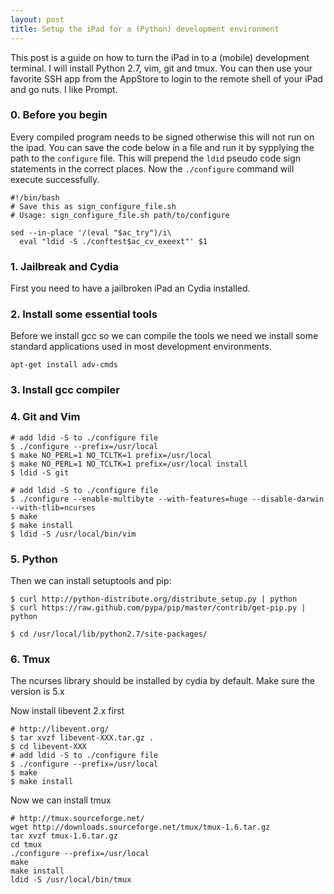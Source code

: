 ```yaml
---
layout: post
title: Setup the iPad for a (Python) development environment
---
```


This post is a guide on how to turn the iPad in to a (mobile) development terminal.
I will install Python 2.7, vim, git and tmux. You can then use your favorite SSH app from the AppStore to login to the remote shell of your iPad and go nuts.
I like Prompt.

### 0. Before you begin

Every compiled program needs to be signed otherwise this will not run on the ipad.
You can save the code below in a file and run it by sypplying the path to the `configure` file.
This will prepend the `ldid` pseudo code sign statements in the correct places. Now the `./configure` command will execute successfully.

    #!/bin/bash
    # Save this as sign_configure_file.sh
    # Usage: sign_configure_file.sh path/to/configure

    sed --in-place '/(eval "$ac_try")/i\
      eval "ldid -S ./conftest$ac_cv_exeext"' $1


### 1. Jailbreak and Cydia

First you need to have a jailbroken iPad an Cydia installed.

### 2. Install some essential tools

Before we install gcc so we can compile the tools we need we install some standard applications used in most development environments.

    apt-get install adv-cmds


### 3. Install gcc compiler


### 4. Git and Vim

    # add ldid -S to ./configure file
    $ ./configure --prefix=/usr/local
    $ make NO_PERL=1 NO_TCLTK=1 prefix=/usr/local
    $ make NO_PERL=1 NO_TCLTK=1 prefix=/usr/local install
    $ ldid -S git

    # add ldid -S to ./configure file
    $ ./configure --enable-multibyte --with-features=huge --disable-darwin --with-tlib=ncurses
    $ make
    $ make install
    $ ldid -S /usr/local/bin/vim
    

### 5. Python

Then we can install setuptools and pip:

    $ curl http://python-distribute.org/distribute_setup.py | python
    $ curl https://raw.github.com/pypa/pip/master/contrib/get-pip.py | python

    $ cd /usr/local/lib/python2.7/site-packages/

### 6. Tmux

The ncurses library should be installed by cydia by default. Make sure the version is 5.x

Now install libevent 2.x first

    # http://libevent.org/
    $ tar xvzf libevent-XXX.tar.gz .
    $ cd libevent-XXX
    # add ldid -S to ./configure file
    $ ./configure --prefix=/usr/local
    $ make
    $ make install

Now we can install tmux

    # http://tmux.sourceforge.net/
    wget http://downloads.sourceforge.net/tmux/tmux-1.6.tar.gz
    tar xvzf tmux-1.6.tar.gz
    cd tmux
    ./configure --prefix=/usr/local
    make
    make install
    ldid -S /usr/local/bin/tmux
    

 
